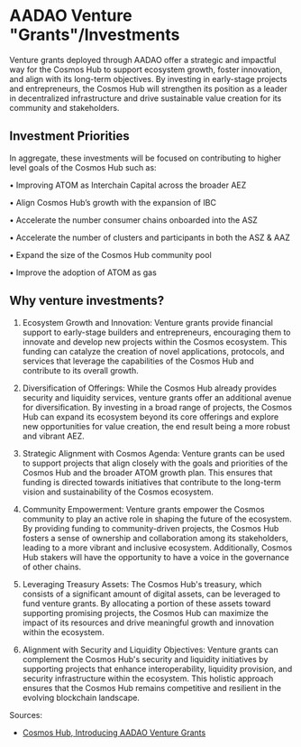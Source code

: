 # AADAO Venture "Grants"/Investments

Venture grants deployed through AADAO offer a strategic and impactful way for the Cosmos Hub to support ecosystem growth, foster innovation, and align with its long-term objectives. By investing in early-stage projects and entrepreneurs, the Cosmos Hub will strengthen its position as a leader in decentralized infrastructure and drive sustainable value creation for its community and stakeholders.

## Investment Priorities
In aggregate, these investments will be focused on contributing to higher level goals of the Cosmos Hub such as:
‍

• Improving ATOM as Interchain Capital across the broader AEZ
‍

• Align Cosmos Hub’s growth with the expansion of IBC
‍

• Accelerate the number consumer chains onboarded into the ASZ
‍

• Accelerate the number of clusters and participants in both the ASZ & AAZ
‍

• Expand the size of the Cosmos Hub community pool
‍

• Improve the adoption of ATOM as gas

## Why venture investments?

1. Ecosystem Growth and Innovation: Venture grants provide financial support to early-stage builders and entrepreneurs, encouraging them to innovate and develop new projects within the Cosmos ecosystem. This funding can catalyze the creation of novel applications, protocols, and services that leverage the capabilities of the Cosmos Hub and contribute to its overall growth.
‍

2. Diversification of Offerings: While the Cosmos Hub already provides security and liquidity services, venture grants offer an additional avenue for diversification. By investing in a broad range of projects, the Cosmos Hub can expand its ecosystem beyond its core offerings and explore new opportunities for value creation, the end result being a more robust and vibrant AEZ.
‍

3. Strategic Alignment with Cosmos Agenda: Venture grants can be used to support projects that align closely with the goals and priorities of the Cosmos Hub and the broader ATOM growth plan. This ensures that funding is directed towards initiatives that contribute to the long-term vision and sustainability of the Cosmos ecosystem.
‍

4. Community Empowerment: Venture grants empower the Cosmos community to play an active role in shaping the future of the ecosystem. By providing funding to community-driven projects, the Cosmos Hub fosters a sense of ownership and collaboration among its stakeholders, leading to a more vibrant and inclusive ecosystem. Additionally, Cosmos Hub stakers will have the opportunity to have a voice in the governance of other chains.
‍

5. Leveraging Treasury Assets: The Cosmos Hub's treasury, which consists of a significant amount of digital assets, can be leveraged to fund venture grants. By allocating a portion of these assets toward supporting promising projects, the Cosmos Hub can maximize the impact of its resources and drive meaningful growth and innovation within the ecosystem.
‍

6. Alignment with Security and Liquidity Objectives: Venture grants can complement the Cosmos Hub's security and liquidity initiatives by supporting projects that enhance interoperability, liquidity provision, and security infrastructure within the ecosystem. This holistic approach ensures that the Cosmos Hub remains competitive and resilient in the evolving blockchain landscape.


Sources: 

* [Cosmos Hub, Introducing AADAO Venture Grants](https://www.atomaccelerator.com/blog/cosmos-hub-introducing-venture-grants)
